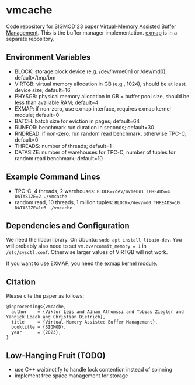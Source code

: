 # vmcache

Code repository for SIGMOD'23 paper [Virtual-Memory Assisted Buffer Management](https://www.cs.cit.tum.de/fileadmin/w00cfj/dis/_my_direct_uploads/vmcache.pdf). This is the buffer manager implementation. [exmap](https://github.com/tuhhosg/exmap) is in a separate repository.

## Environment Variables

* BLOCK: storage block device (e.g. /dev/nvme0n1 or /dev/md0); default=/tmp/bm
* VIRTGB: virtual memory allocation in GB (e.g., 1024), should be at least device size; default=16
* PHYSGB: physical memory allocation in GB = buffer pool size, should be less than available RAM; default=4
* EXMAP: if non-zero, use exmap interface, requires exmap kernel module; default=0
* BATCH: batch size for eviction in pages; default=64
* RUNFOR: benchmark run duration in seconds; default=30
* RNDREAD: if non-zero, run random read benchmark, otherwise TPC-C; default=0
* THREADS: number of threads; default=1
* DATASIZE: number of warehouses for TPC-C, number of tuples for random read benchmark; default=10

## Example Command Lines

* TPC-C, 4 threads, 2 warehouses: `BLOCK=/dev/nvme0n1 THREADS=4 DATASIZE=2 ./vmcache`
* random read, 10 threads, 1 million tuples: `BLOCK=/dev/md0 THREADS=10 DATASIZE=1e6 ./vmcache`

## Dependencies and Configuration

We need the libaoi library. On Ubuntu: `sudo apt install libaio-dev`.
You will probably also need to set `vm.overcommit_memory = 1` in `/etc/sysctl.conf`. Otherwise larger values of VIRTGB will not work.

If you want to use EXMAP, you need the [exmap kernel module](https://github.com/tuhhosg/exmap).

## Citation

Please cite the paper as follows:

```
@inproceedings{vmcache,
  author    = {Viktor Leis and Adnan Alhomssi and Tobias Ziegler and Yannick Loeck and Christian Dietrich},
  title     = {Virtual-Memory Assisted Buffer Management},
  booktitle = {SIGMOD},
  year      = {2023},
}
```

## Low-Hanging Fruit (TODO)

* use C++ wait/notify to handle lock contention instead of spinning
* implement free space management for storage
